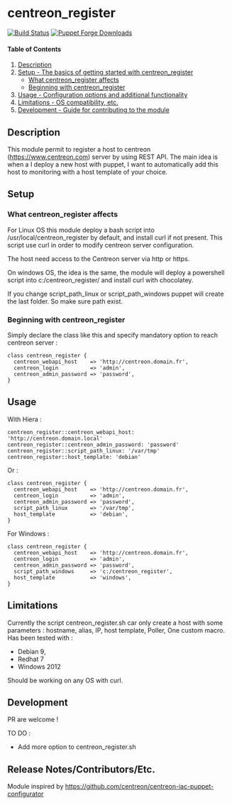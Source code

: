 
# centreon_register

[![Build Status](https://travis-ci.org/hdep/puppet-centreon_register.svg?branch=master)](https://travis-ci.org/hdep/puppet-centreon_register)
[![Puppet Forge Downloads](https://img.shields.io/puppetforge/dt/romgo/centreon_register.svg)](https://forge.puppet.com/romgo/centreon_register)

#### Table of Contents

1. [Description](#description)
2. [Setup - The basics of getting started with centreon_register](#setup)
    * [What centreon_register affects](#what-centreon_register-affects)
    * [Beginning with centreon_register](#beginning-with-centreon_register)
3. [Usage - Configuration options and additional functionality](#usage)
4. [Limitations - OS compatibility, etc.](#limitations)
5. [Development - Guide for contributing to the module](#development)

## Description

This module permit to register a host to centreon (https://www.centreon.com) server by using REST API.
The main idea is when a I deploy a new host with puppet, I want to automatically add this host to monitoring with a host template of your choice.

## Setup

### What centreon_register affects 

For Linux OS this module deploy a bash script into /usr/local/centreon_register by default, and install curl if not present.
This script use curl in order to modify centreon server configuration.

The host need access to the Centreon server via http or https.

On windows OS, the idea is the same, the module will deploy a powershell script into c:/centreon_register/ and install curl with chocolatey.  

If you change script_path_linux or script_path_windows puppet will create the last folder. So make sure path exist. 

### Beginning with centreon_register

Simply declare the class like this and specify mandatory option to reach centreon server :

```
class centreon_register {
  centreon_webapi_host    => 'http://centreon.domain.fr',
  centreon_login          => 'admin',
  centreon_admin_password => 'password',
}
```

## Usage

With Hiera : 

```
centreon_register::centreon_webapi_host: 'http://centreon.domain.local'
centreon_register::centreon_admin_password: 'password'
centreon_register::script_path_linux: '/var/tmp'
centreon_register::host_template: 'debian'
```

Or : 

```
class centreon_register {
  centreon_webapi_host    => 'http://centreon.domain.fr',
  centreon_login          => 'admin',
  centreon_admin_password => 'password',
  script_path_linux       => '/var/tmp',
  host_template           => 'debian',
}
```

For Windows : 

```
class centreon_register {
  centreon_webapi_host    => 'http://centreon.domain.fr',
  centreon_login          => 'admin',
  centreon_admin_password => 'password',
  script_path_windows     => 'c:/centreon_register',
  host_template           => 'windows',
}
```

## Limitations

Currently the script centreon_register.sh car only create a host with some parameters : hostname, alias, IP, host template, Poller, One custom macro.
Has been tested with :
 * Debian 9,
 * Redhat 7 
 * Windows 2012
 
 Should be working on any OS with curl.

## Development

PR are welcome !

TO DO :

* Add more option to centreon_register.sh

## Release Notes/Contributors/Etc. 

Module inspired by  https://github.com/centreon/centreon-iac-puppet-configurator
